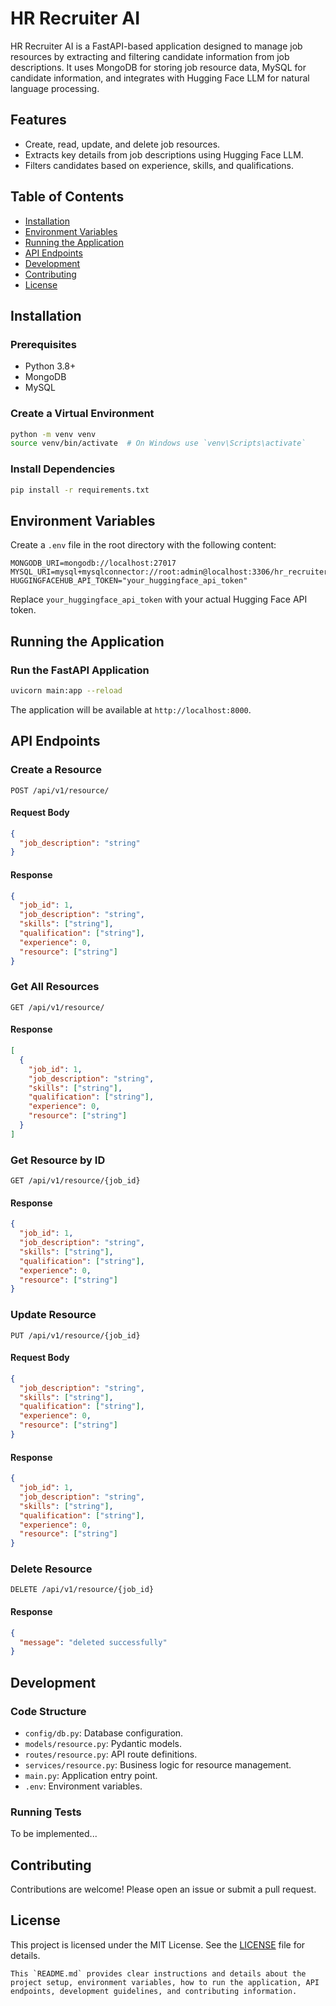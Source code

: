 # HR Recruiter AI

HR Recruiter AI is a FastAPI-based application designed to manage job resources by extracting and filtering candidate information from job descriptions. It uses MongoDB for storing job resource data, MySQL for candidate information, and integrates with Hugging Face LLM for natural language processing.

## Features

- Create, read, update, and delete job resources.
- Extracts key details from job descriptions using Hugging Face LLM.
- Filters candidates based on experience, skills, and qualifications.

## Table of Contents

- [Installation](#installation)
- [Environment Variables](#environment-variables)
- [Running the Application](#running-the-application)
- [API Endpoints](#api-endpoints)
- [Development](#development)
- [Contributing](#contributing)
- [License](#license)

## Installation

### Prerequisites

- Python 3.8+
- MongoDB
- MySQL

### Create a Virtual Environment

```bash
python -m venv venv
source venv/bin/activate  # On Windows use `venv\Scripts\activate`
```

### Install Dependencies

```bash
pip install -r requirements.txt
```

## Environment Variables

Create a `.env` file in the root directory with the following content:

```env
MONGODB_URI=mongodb://localhost:27017
MYSQL_URI=mysql+mysqlconnector://root:admin@localhost:3306/hr_recruiter
HUGGINGFACEHUB_API_TOKEN="your_huggingface_api_token"
```

Replace `your_huggingface_api_token` with your actual Hugging Face API token.

## Running the Application


### Run the FastAPI Application

```bash
uvicorn main:app --reload
```

The application will be available at `http://localhost:8000`.

## API Endpoints

### Create a Resource

```http
POST /api/v1/resource/
```

#### Request Body

```json
{
  "job_description": "string"
}
```

#### Response

```json
{
  "job_id": 1,
  "job_description": "string",
  "skills": ["string"],
  "qualification": ["string"],
  "experience": 0,
  "resource": ["string"]
}
```

### Get All Resources

```http
GET /api/v1/resource/
```

#### Response

```json
[
  {
    "job_id": 1,
    "job_description": "string",
    "skills": ["string"],
    "qualification": ["string"],
    "experience": 0,
    "resource": ["string"]
  }
]
```

### Get Resource by ID

```http
GET /api/v1/resource/{job_id}
```

#### Response

```json
{
  "job_id": 1,
  "job_description": "string",
  "skills": ["string"],
  "qualification": ["string"],
  "experience": 0,
  "resource": ["string"]
}
```

### Update Resource

```http
PUT /api/v1/resource/{job_id}
```

#### Request Body

```json
{
  "job_description": "string",
  "skills": ["string"],
  "qualification": ["string"],
  "experience": 0,
  "resource": ["string"]
}
```

#### Response

```json
{
  "job_id": 1,
  "job_description": "string",
  "skills": ["string"],
  "qualification": ["string"],
  "experience": 0,
  "resource": ["string"]
}
```

### Delete Resource

```http
DELETE /api/v1/resource/{job_id}
```

#### Response

```json
{
  "message": "deleted successfully"
}
```

## Development

### Code Structure

* `config/db.py`: Database configuration.
* `models/resource.py`: Pydantic models.
* `routes/resource.py`: API route definitions.
* `services/resource.py`: Business logic for resource management.
* `main.py`: Application entry point.
* `.env`: Environment variables.

### Running Tests

To be implemented...

## Contributing

Contributions are welcome! Please open an issue or submit a pull request.

## License

This project is licensed under the MIT License. See the [LICENSE](LICENSE) file for details.

```bush
This `README.md` provides clear instructions and details about the project setup, environment variables, how to run the application, API endpoints, development guidelines, and contributing information.
